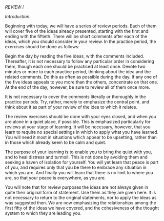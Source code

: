 *REVIEW I*

*Introduction*

Beginning with today, we will have a series of review periods. Each of them will cover five of the ideas already presented, starting with the first and ending with the fiftieth. There will be short comments after each of the ideas, which you should consider in your review. In the practice period, the exercises should be done as follows:

Begin the day by reading the five ideas, with the comments included. Thereafter, it is not necessary to follow any particular order in considering them, though each one should be practiced at least once. Devote two minutes or more to each practice period, thinking about the idea and the related comments. Do this as often as possible during the day. If any one of the five ideas appeals to you more than the others, concentrate on that one. At the end of the day, however, be sure to review all of them once more.

It is not necessary to cover the comments literally or thoroughly in the practice periods. Try, rather, merely to emphasize the central point, and think about it as part of your review of the idea to which it relates.

The review exercises should be done with your eyes closed, and when you are alone in a quiet place, if possible. This is emphasized particularly for reviews at your stage of learning. It will be necessary, however, that you learn to require no special settings in which to apply what you have learned. You will need it most in situations which appear to be upsetting, rather than in those which already seem to be calm and quiet.

The purpose of your learning is to enable you to bring the quiet with you, and to heal distress and turmoil. This is not done by avoiding them and seeking a haven of isolation for yourself. You will yet learn that peace is part of you, and requires only that you be there to embrace any situation in which you are. And finally you will learn that there is no limit to where you are, so that your peace is everywhere, as you are.

You will note that for review purposes the ideas are not always given in quite their original form of statement. Use them as they are given here. It is not necessary to return to the original statements, nor to apply the ideas as was suggested then. We are now emphasizing the relationships among the first fifty of the ideas we have covered, and the cohesiveness of the thought system to which they are leading you.
